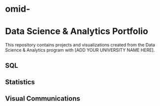 # omid-
# Data Science & Analytics Portfolio
This repository contains projects and visualizations created from the Data Science & Analytics program with [ADD YOUR UNIVERSITY NAME HERE].

## SQL

## Statistics

## Visual Communications
